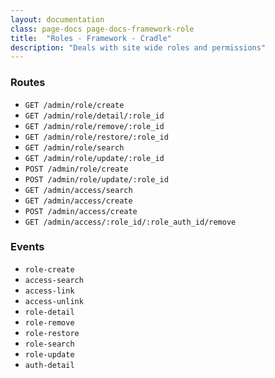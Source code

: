 ```yaml
---
layout: documentation
class: page-docs page-docs-framework-role
title:  "Roles - Framework - Cradle"
description: "Deals with site wide roles and permissions"
---
```


### Routes

 - `GET /admin/role/create`
 - `GET /admin/role/detail/:role_id`
 - `GET /admin/role/remove/:role_id`
 - `GET /admin/role/restore/:role_id`
 - `GET /admin/role/search`
 - `GET /admin/role/update/:role_id`
 - `POST /admin/role/create`
 - `POST /admin/role/update/:role_id`
 - `GET /admin/access/search`
 - `GET /admin/access/create`
 - `POST /admin/access/create`
 - `GET /admin/access/:role_id/:role_auth_id/remove`

### Events

 - `role-create`
 - `access-search`
 - `access-link`
 - `access-unlink`
 - `role-detail`
 - `role-remove`
 - `role-restore`
 - `role-search`
 - `role-update`
 - `auth-detail`
